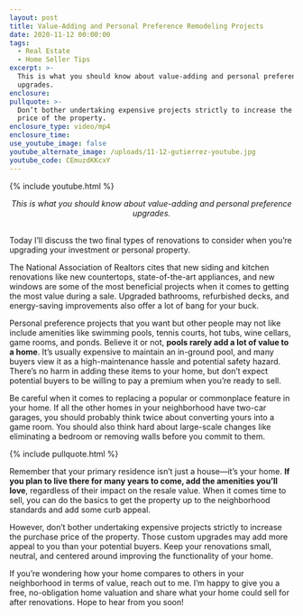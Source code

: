 ```yaml
---
layout: post
title: Value-Adding and Personal Preference Remodeling Projects
date: 2020-11-12 00:00:00
tags:
  - Real Estate
  - Home Seller Tips
excerpt: >-
  This is what you should know about value-adding and personal preference
  upgrades.
enclosure:
pullquote: >-
  Don’t bother undertaking expensive projects strictly to increase the purchase
  price of the property.
enclosure_type: video/mp4
enclosure_time:
use_youtube_image: false
youtube_alternate_image: /uploads/11-12-gutierrez-youtube.jpg
youtube_code: CEmuzdKKcxY
---
```


{% include youtube.html %}

<center><em>This is what you should know about value-adding and personal preference upgrades.</em></center>

<br>Today I’ll discuss the two final types of renovations to consider when you’re upgrading your investment or personal property.

The National Association of Realtors cites that new siding and kitchen renovations like new countertops, state-of-the-art appliances, and new windows are some of the most beneficial projects when it comes to getting the most value during a sale. Upgraded bathrooms, refurbished decks, and energy-saving improvements also offer a lot of bang for your buck.

Personal preference projects that you want but other people may not like include amenities like swimming pools, tennis courts, hot tubs, wine cellars, game rooms, and ponds. Believe it or not, **pools rarely add a lot of value to a home**. It’s usually expensive to maintain an in-ground pool, and many buyers view it as a high-maintenance hassle and potential safety hazard. There’s no harm in adding these items to your home, but don’t expect potential buyers to be willing to pay a premium when you’re ready to sell.

Be careful when it comes to replacing a popular or commonplace feature in your home. If all the other homes in your neighborhood have two-car garages, you should probably think twice about converting yours into a game room. You should also think hard about large-scale changes like eliminating a bedroom or removing walls before you commit to them.

{% include pullquote.html %}

Remember that your primary residence isn’t just a house—it’s your home. **If you plan to live there for many years to come, add the amenities you’ll love**, regardless of their impact on the resale value. When it comes time to sell, you can do the basics to get the property up to the neighborhood standards and add some curb appeal.

However, don’t bother undertaking expensive projects strictly to increase the purchase price of the property. Those custom upgrades may add more appeal to you than your potential buyers. Keep your renovations small, neutral, and centered around improving the functionality of your home.

If you’re wondering how your home compares to others in your neighborhood in terms of value, reach out to me. I’m happy to give you a free, no-obligation home valuation and share what your home could sell for after renovations. Hope to hear from you soon\!